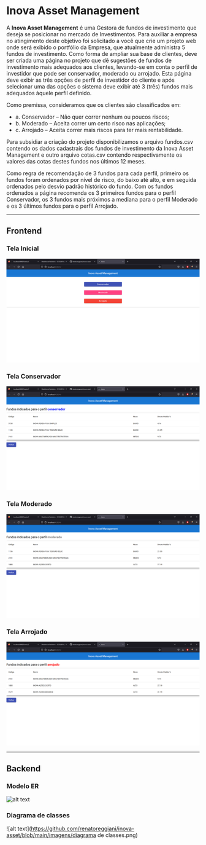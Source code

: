 # Inova Asset Management


A **Inova Asset Management** é uma Gestora de fundos de investimento que deseja se posicionar no
mercado de Investimentos. Para auxiliar a empresa no atingimento deste objetivo foi solicitado a você
que crie um projeto web onde será exibido o portfólio da Empresa, que atualmente administra 5 fundos
de investimento. Como forma de ampliar sua base de clientes, deve ser criada uma página no projeto
que dê sugestões de fundos de investimento mais adequados aos clientes, levando-se em conta o perfil
de investidor que pode ser conservador, moderado ou arrojado. Esta página deve exibir as três opções
de perfil de investidor do cliente e após selecionar uma das opções o sistema deve exibir até 3 (três)
fundos mais adequados àquele perfil definido.

Como premissa, consideramos que os clientes são classificados em:
- a. Conservador – Não quer correr nenhum ou poucos riscos;
- b. Moderado – Aceita correr um certo risco nas aplicações;
- c. Arrojado – Aceita correr mais riscos para ter mais rentabilidade.

Para subsidiar a criação do projeto disponibilizamos o arquivo fundos.csv contendo os dados cadastrais
dos fundos de investimento da Inova Asset Management e outro arquivo cotas.csv contendo
respectivamente os valores das cotas destes fundos nos últimos 12 meses.

Como regra de recomendação de 3 fundos para cada perfil, primeiro os fundos foram ordenados por nível de risco, do baixo até alto, e em seguida ordenados pelo desvio padrão histórico do fundo. Com os fundos ordenados a página recomenda os 3 primeiros fundos para o perfil Conservador, os 3 fundos mais próximos a mediana para o perfil Moderado e os 3 últimos fundos para o perfil Arrojado.

---
## Frontend 

### Tela Inicial

![alt text](https://github.com/renatoreggiani/inova-asset/blob/main/imagens/tela-inicial.PNG)


### Tela Conservador

![alt text](https://github.com/renatoreggiani/inova-asset/blob/main/imagens/tela-conservador.PNG)

### Tela Moderado

![alt text](https://github.com/renatoreggiani/inova-asset/blob/main/imagens/tela-moderado.PNG)

### Tela Arrojado

![alt text](https://github.com/renatoreggiani/inova-asset/blob/main/imagens/tela-arrojado.PNG)


---
## Backend

### Modelo ER

![alt text](https://github.com/renatoreggiani/inova-asset/blob/main/imagens/ERM.png)

### Diagrama de classes

![alt text](https://github.com/renatoreggiani/inova-asset/blob/main/imagens/diagrama de classes.png)
